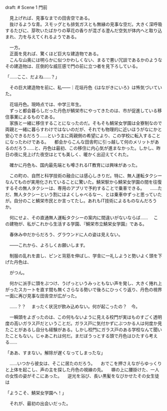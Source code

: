 draft: # Scene 1 門前

　見上げれば、見事なまでの田舎空である。  
　抜けるような青。スモッグとも排気ガスとも無縁の見事な空だ。大きく深呼吸するたびに、芽吹いたばかりの草花の香りが混ざる澄んだ空気が体内へと取り込まれ、力を与えてくれるようである。

　一方。  
　正面を見れば、驚くほど巨大な建造物である。  
　こんな山奥には明らかに似つかわしくない、まるで悪い冗談であるかのようなその建造物は、圧倒的な威圧感で門の前に立つ者を見下ろしている。

「……ここ、だよね……？」

　その巨大建造物を前に、私――｜花垣丹色《はながきにいろ》は怖気づいていた。

　花垣丹色。現時点では、中学三年生。  
　ずっと都会暮らしだった丹色が鯖栄市にやってきたのは、市が促進している移住事業によるものである。  
　家族と一緒に移住することになったのだ。そもそも鯖栄女学園は全寮制なので両親と一緒に暮らすわけではないのだが、それでも物理的に近いほうがなにかと安心できるだろう……という主に両親側の希望により、この学校に転入することになったわけである。
　都会からこんな田舎町に引っ越して何のメリットがあるのだろう……と、丹色は最初、この移住に内心気が進まなかった。しかし、昨日の夜に見上げた夜空はとても美しく、暖かく出迎えてくれた。

　確かに丹色も、国内最先端とも噂されるIT教育には興味があった。

　この町の、自然と科学技術の融合には感心しきりだ。特に、無人運転タクシーなんてものが実用化されていることに驚いた。鯖栄駅から鯖栄女学園の間を往復するその無人タクシーは、専用のアプリで予約することで乗車できる。
　……ただ、無人タクシーという割にはよくしゃべるなー、とは乗車中ずっと思っていたが。自分のこと鯖栄市民とか言ってたし。あれもIT技術によるものなんだろうか。

　何にせよ、その直通無人運転タクシーの案内に間違いがないならば……
　この建物が、私がこれから生活する学園、『鯖栄市立鯖栄女学園』である。


　春休み中だからだろう、グラウンドに人の姿は見えない。


　――これから、よろしくお願いします。

　制服の乱れを直し、ピンと背筋を伸ばし、学舎に一礼しようと勢いよく頭を下げた丹色は、

　がつん。

　何かに派手に頭をぶつけ、うげっというみっともない声を発し、大きく捲れ上がったスカートを直す間も無くさらなる勢いで後ろにひっくり返り、丹色の視界一面に再び見事な田舎空が広がった。

　……？？
　まったく状況が飲み込めない。何が起こったの？　今。

　一瞬頭をよぎったのは、この何もないように見える校門が実はものすごく透明度の高いガラス戸だということだ。ガラス戸に気付かずにぶつかる人は何度か見たことがあるし自分も経験がある。しかし校門にガラス戸のある学校なんて聞いたこともない。じゃあこれは何だ。まだぼうっとする頭で丹色はひたすら考える……

「ああ、すまない。解除が遅くなってしまったな」

　……いつから彼女は、そこに居たのだろう。
　おでこを押さえながらゆっくりと上体を起こし、声の主を探した丹色の視線の先。
　塀の上に腰掛けた、一人の女性の姿がそこにあった。
　逆光を浴び、長い黒髪をなびかせたその女生徒は

「ようこそ、鯖栄女学園へ！」

　それが、最初の出会いだった。